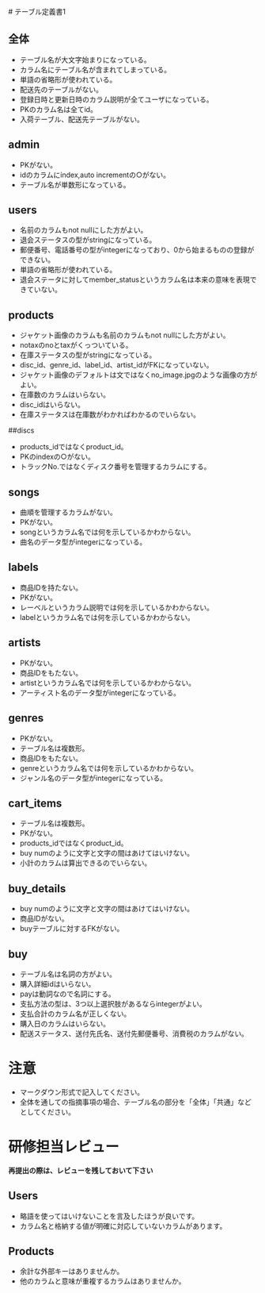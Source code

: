 ﻿﻿﻿# テーブル定義書1## 全体- テーブル名が大文字始まりになっている。- カラム名にテーブル名が含まれてしまっている。- 単語の省略形が使われている。- 配送先のテーブルがない。- 登録日時と更新日時のカラム説明が全てユーザになっている。- PKのカラム名は全てid。- 入荷テーブル、配送先テーブルがない。## admin- PKがない。- idのカラムにindex,auto incrementの○がない。- テーブル名が単数形になっている。## users- 名前のカラムもnot nullにした方がよい。- 退会ステータスの型がstringになっている。- 郵便番号、電話番号の型がintegerになっており、0から始まるものの登録ができない。- 単語の省略形が使われている。- 退会ステータに対してmember_statusというカラム名は本来の意味を表現できていない。## products- ジャケット画像のカラムも名前のカラムもnot nullにした方がよい。- notaxのnoとtaxがくっついている。- 在庫ステータスの型がstringになっている。- disc_id、genre_id、label_id、artist_idがFKになっていない。- ジャケット画像のデフォルトは文ではなくno_image.jpgのような画像の方がよい。- 在庫数のカラムはいらない。- disc_idはいらない。- 在庫ステータスは在庫数がわかればわかるのでいらない。##discs- products_idではなくproduct_id。- PKのindexの○がない。- トラックNo.ではなくディスク番号を管理するカラムにする。## songs- 曲順を管理するカラムがない。- PKがない。- songというカラム名では何を示しているかわからない。- 曲名のデータ型がintegerになっている。## labels- 商品IDを持たない。- PKがない。- レーベルというカラム説明では何を示しているかわからない。- labelというカラム名では何を示しているかわからない。## artists- PKがない。- 商品IDをもたない。- artistというカラム名では何を示しているかわからない。- アーティスト名のデータ型がintegerになっている。## genres- PKがない。- テーブル名は複数形。- 商品IDをもたない。- genreというカラム名では何を示しているかわからない。- ジャンル名のデータ型がintegerになっている。## cart_items- テーブル名は複数形。- PKがない。- products_idではなくproduct_id。- buy numのように文字と文字の間はあけてはいけない。- 小計のカラムは算出できるのでいらない。## buy_details- buy numのように文字と文字の間はあけてはいけない。- 商品IDがない。- buyテーブルに対するFKがない。## buy- テーブル名は名詞の方がよい。- 購入詳細idはいらない。- payは動詞なので名詞にする。- 支払方法の型は、3つ以上選択肢があるならintegerがよい。- 支払合計のカラム名が正しくない。- 購入日のカラムはいらない。- 配送ステータス、送付先氏名、送付先郵便番号、消費税のカラムがない。# 注意* マークダウン形式で記入してください。* 全体を通しての指摘事項の場合、テーブル名の部分を「全体」「共通」などとしてください。# 研修担当レビュー**再提出の際は、レビューを残しておいて下さい**## Users- 略語を使ってはいけないことを言及したほうが良いです。- カラム名と格納する値が明確に対応していないカラムがあります。  ## Products- 余計な外部キーはありませんか。- 他のカラムと意味が重複するカラムはありませんか。